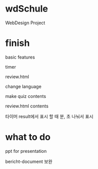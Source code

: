 # wdSchule
WebDesign Project

# finish
basic features

timer

review.html

change language

make quiz contents

review.html contents


타이머 result에서 표시 할 때 분, 초 나눠서 표시

# what to do

ppt for presentation

bericht-document 보완
